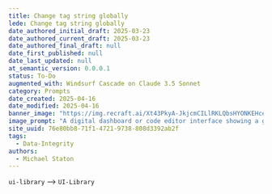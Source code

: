 ```yaml
---
title: Change tag string globally
lede: Change tag string globally
date_authored_initial_draft: 2025-03-23
date_authored_current_draft: 2025-03-23
date_authored_final_draft: null
date_first_published: null
date_last_updated: null
at_semantic_version: 0.0.0.1
status: To-Do
augmented_with: Windsurf Cascade on Claude 3.5 Sonnet
category: Prompts
date_created: 2025-04-16
date_modified: 2025-04-16
banner_image: "https://img.recraft.ai/Xt43PkyA-JkjcmCILlRKLQbsHYONKEHcevgCnZzwi0Q/rs:fit:1024:1820:0/raw:1/plain/abs://external/images/1e579759-83a6-4755-a02b-8e5400db58b2"
image_prompt: "A digital dashboard or code editor interface showing a global search and replace operation, with highlighted tag strings being updated across multiple files. The scene conveys automation, precision, and data integrity, with visual cues like checkmarks, code snippets, and a unified UI palette."
site_uuid: 76e80bb8-71f1-4721-9738-808d3392ab2f
tags:
  - Data-Integrity
authors:
  - Michael Staton
---
```


`ui-library` --> `UI-Library`